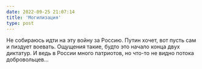 ```yaml
---
date: 2022-09-25 21:07:14
title: 'Могилизация'
type: post
---
```


Не собираюсь идти на эту войну за Россию. Путин хочет, вот пусть сам и пиздует воевать. Ощущения
такие, будто это начало конца двух диктатур. И ведь в России много патриотов, но что-то не видно
потока добровольцев…
